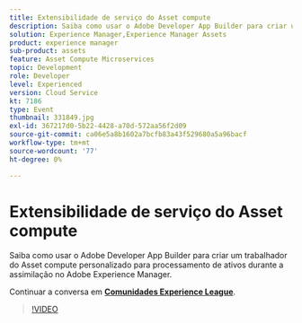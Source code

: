 ```yaml
---
title: Extensibilidade de serviço do Asset compute
description: Saiba como usar o Adobe Developer App Builder para criar um trabalhador do Asset compute personalizado para processamento de ativos durante a assimilação no Adobe Experience Manager. Esta sessão foi entregue como parte do evento Conteúdo do Adobe Developers Live.
solution: Experience Manager,Experience Manager Assets
product: experience manager
sub-product: assets
feature: Asset Compute Microservices
topic: Development
role: Developer
level: Experienced
version: Cloud Service
kt: 7186
type: Event
thumbnail: 331849.jpg
exl-id: 367217d0-5b22-4428-a70d-572aa56f2d09
source-git-commit: ca06e5a8b1602a7bcfb83a43f529680a5a96bacf
workflow-type: tm+mt
source-wordcount: '77'
ht-degree: 0%

---
```


# Extensibilidade de serviço do Asset compute

Saiba como usar o Adobe Developer App Builder para criar um trabalhador do Asset compute personalizado para processamento de ativos durante a assimilação no Adobe Experience Manager.

Continuar a conversa em **[Comunidades Experience League](http://adobe.ly/36Yd3v6)**.

>[!VIDEO](https://video.tv.adobe.com/v/331849/?quality=12&learn=on&hidetitle=true)
